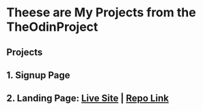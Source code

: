 # Theese are My Projects from the TheOdinProject

## Projects
## 1. Signup Page
## 2. Landing Page: [Live Site](https://cjpanda.github.io/landingpage/) | [Repo Link](https://github.com/cjpanda/landingpage)


